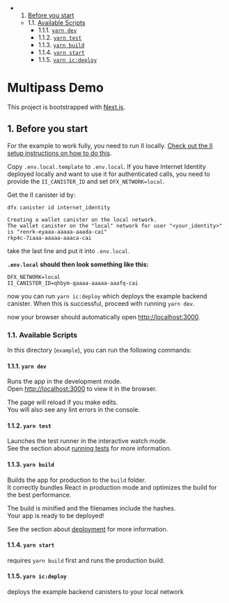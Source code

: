 <!-- vscode-markdown-toc -->

- 1. [Before you start](#Beforeyoustart)
  - 1.1. [Available Scripts](#AvailableScripts)
    - 1.1.1. [`yarn dev`](#yarndev)
    - 1.1.2. [`yarn test`](#yarntest)
    - 1.1.3. [`yarn build`](#yarnbuild)
    - 1.1.4. [`yarn start`](#yarnstart)
    - 1.1.5. [`yarn ic:deploy`](#yarnic:deploy)

<!-- vscode-markdown-toc-config
	numbering=true
	autoSave=true
	/vscode-markdown-toc-config -->
<!-- /vscode-markdown-toc -->

# Multipass Demo

This project is bootstrapped with [Next.js](https://nextjs.org/).

## 1. <a name='Beforeyoustart'></a>Before you start

For the example to work fully, you need to run II locally. [Check out the II setup instructions on how to do this](../docs/setup-internet-identity.md).

Copy `.env.local.template` to `.env.local`. If you have Internet Identity deployed locally
and want to use it for authenticated calls, you need to provide the `II_CANISTER_ID` and set `DFX_NETWORK=local`.

Get the II canister id by:

```
dfx canister id internet_identity

Creating a wallet canister on the local network.
The wallet canister on the "local" network for user "<your_identity>" is "renrk-eyaaa-aaaaa-aaada-cai"
rkp4c-7iaaa-aaaaa-aaaca-cai
```

take the last line and put it into `.env.local`.

**`.env.local` should then look something like this:**

```
DFX_NETWORK=local
II_CANISTER_ID=qhbym-qaaaa-aaaaa-aaafq-cai
```

now you can run `yarn ic:deploy` which deploys the example backend canister. When this is successful,
proceed with running `yarn dev`.

now your browser should automatically open [http://localhost:3000](http://localhost:3000).

### 1.1. <a name='AvailableScripts'></a>Available Scripts

In this directory (`example`), you can run the following commands:

#### 1.1.1. <a name='yarndev'></a>`yarn dev`

Runs the app in the development mode.\
Open [http://localhost:3000](http://localhost:3000) to view it in the browser.

The page will reload if you make edits.\
You will also see any lint errors in the console.

#### 1.1.2. <a name='yarntest'></a>`yarn test`

Launches the test runner in the interactive watch mode.\
See the section about [running tests](https://facebook.github.io/create-react-app/docs/running-tests)
for more information.

#### 1.1.3. <a name='yarnbuild'></a>`yarn build`

Builds the app for production to the `build` folder.\
It correctly bundles React in production mode and optimizes the build for the best
performance.

The build is minified and the filenames include the hashes.\
Your app is ready to be deployed!

See the section about
[deployment](https://facebook.github.io/create-react-app/docs/deployment) for
more information.

#### 1.1.4. <a name='yarnstart'></a>`yarn start`

requires `yarn build` first and runs the production build.

#### 1.1.5. <a name='yarnic:deploy'></a>`yarn ic:deploy`

deploys the example backend canisters to your local network
